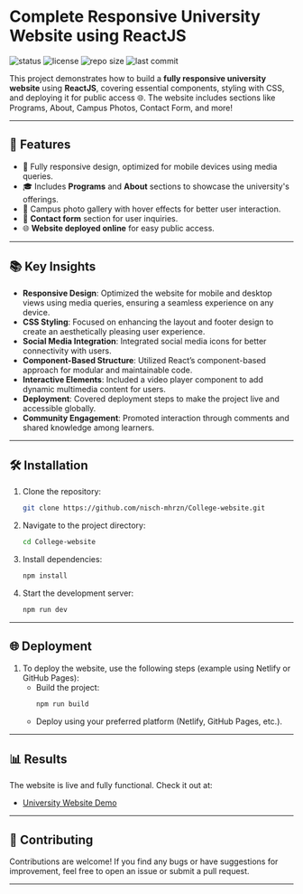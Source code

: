 # Complete Responsive University Website using ReactJS

![status](https://img.shields.io/badge/status-completed-brightgreen)
![license](https://img.shields.io/badge/license-MIT-green)
![repo size](https://img.shields.io/github/repo-size/nisch-mhrzn/College-website)
![last commit](https://img.shields.io/github/last-commit/nisch-mhrzn/College-website)

This project demonstrates how to build a **fully responsive university website** using **ReactJS**, covering essential components, styling with CSS, and deploying it for public access 🌐. The website includes sections like Programs, About, Campus Photos, Contact Form, and more!

---

## 🚀 Features
- 📱 Fully responsive design, optimized for mobile devices using media queries.
- 🎓 Includes **Programs** and **About** sections to showcase the university's offerings.
- 📸 Campus photo gallery with hover effects for better user interaction.
- 📝 **Contact form** section for user inquiries.
- 🌐 **Website deployed online** for easy public access.

---

## 📚 Key Insights
- **Responsive Design**: Optimized the website for mobile and desktop views using media queries, ensuring a seamless experience on any device.
- **CSS Styling**: Focused on enhancing the layout and footer design to create an aesthetically pleasing user experience.
- **Social Media Integration**: Integrated social media icons for better connectivity with users.
- **Component-Based Structure**: Utilized React’s component-based approach for modular and maintainable code.
- **Interactive Elements**: Included a video player component to add dynamic multimedia content for users.
- **Deployment**: Covered deployment steps to make the project live and accessible globally.
- **Community Engagement**: Promoted interaction through comments and shared knowledge among learners.

---

## 🛠️ Installation
1. Clone the repository:
   ```bash
   git clone https://github.com/nisch-mhrzn/College-website.git
   ```
2. Navigate to the project directory:
   ```bash
   cd College-website
   ```
3. Install dependencies:
   ```bash
   npm install
   ```
4. Start the development server:
   ```bash
   npm run dev
   ```

---

## 🌐 Deployment
1. To deploy the website, use the following steps (example using Netlify or GitHub Pages):
   - Build the project:
     ```bash
     npm run build
     ```
   - Deploy using your preferred platform (Netlify, GitHub Pages, etc.).

---

## 📊 Results
The website is live and fully functional. Check it out at:
- [University Website Demo](https://nisch-mhrzn.github.io/College-website/)

---

## 🤝 Contributing
Contributions are welcome! If you find any bugs or have suggestions for improvement, feel free to open an issue or submit a pull request.

---


